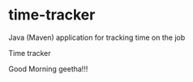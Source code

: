# time-tracker
Java (Maven) application for tracking time on the job

Time tracker

Good Morning geetha!!!
